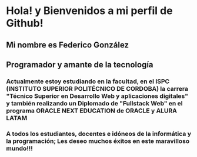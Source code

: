 <h1> Hola! y Bienvenidos a mi perfil de Github!</h1>

<h2>  Mi nombre es Federico González </h2>

<h2> Programador y amante de la tecnología </h2>

<h3> Actualmente estoy estudiando en la facultad, en el ISPC (INSTITUTO SUPERIOR POLITÉCNICO DE CORDOBA) la carrera "Técnico Superior en Desarrollo Web y aplicaciones digitales" y también realizando un Diplomado de "Fullstack Web" en el programa ORACLE NEXT EDUCATION de ORACLE y ALURA LATAM </h3>

<h3> A todos los estudiantes, docentes e idóneos de la informática y la programación; Les deseo muchos éxitos en este maravilloso mundo!!! </h3>
